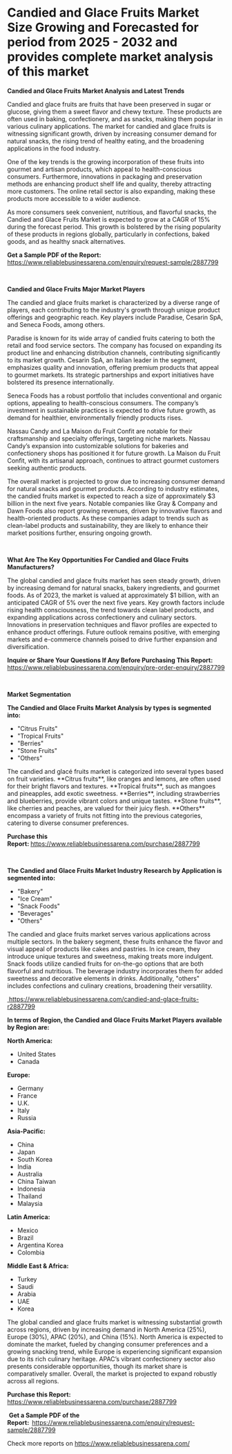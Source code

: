 <p><h1>Candied and Glace Fruits Market Size Growing and Forecasted for period from 2025 - 2032 and provides complete market analysis of this market</h1></p><p><strong>Candied and Glace Fruits Market Analysis and Latest Trends</strong></p>
<p><p>Candied and glace fruits are fruits that have been preserved in sugar or glucose, giving them a sweet flavor and chewy texture. These products are often used in baking, confectionery, and as snacks, making them popular in various culinary applications. The market for candied and glace fruits is witnessing significant growth, driven by increasing consumer demand for natural snacks, the rising trend of healthy eating, and the broadening applications in the food industry.</p><p>One of the key trends is the growing incorporation of these fruits into gourmet and artisan products, which appeal to health-conscious consumers. Furthermore, innovations in packaging and preservation methods are enhancing product shelf life and quality, thereby attracting more customers. The online retail sector is also expanding, making these products more accessible to a wider audience. </p><p>As more consumers seek convenient, nutritious, and flavorful snacks, the Candied and Glace Fruits Market is expected to grow at a CAGR of 15% during the forecast period. This growth is bolstered by the rising popularity of these products in regions globally, particularly in confections, baked goods, and as healthy snack alternatives.</p></p>
<p><strong>Get a Sample PDF of the Report:&nbsp;</strong> <a href="https://www.reliablebusinessarena.com/enquiry/request-sample/2887799?utm_campaign=2485&utm_medium=2&utm_source=Github&utm_content=ia&utm_term=14032025&utm_id=candied-and-glace-fruits">https://www.reliablebusinessarena.com/enquiry/request-sample/2887799</a></p>
<p>&nbsp;</p>
<p><strong>Candied and Glace Fruits Major Market Players</strong></p>
<p><p>The candied and glace fruits market is characterized by a diverse range of players, each contributing to the industry's growth through unique product offerings and geographic reach. Key players include Paradise, Cesarin SpA, and Seneca Foods, among others.</p><p>Paradise is known for its wide array of candied fruits catering to both the retail and food service sectors. The company has focused on expanding its product line and enhancing distribution channels, contributing significantly to its market growth. Cesarin SpA, an Italian leader in the segment, emphasizes quality and innovation, offering premium products that appeal to gourmet markets. Its strategic partnerships and export initiatives have bolstered its presence internationally.</p><p>Seneca Foods has a robust portfolio that includes conventional and organic options, appealing to health-conscious consumers. The company’s investment in sustainable practices is expected to drive future growth, as demand for healthier, environmentally friendly products rises.</p><p>Nassau Candy and La Maison du Fruit Confit are notable for their craftsmanship and specialty offerings, targeting niche markets. Nassau Candy’s expansion into customizable solutions for bakeries and confectionery shops has positioned it for future growth. La Maison du Fruit Confit, with its artisanal approach, continues to attract gourmet customers seeking authentic products.</p><p>The overall market is projected to grow due to increasing consumer demand for natural snacks and gourmet products. According to industry estimates, the candied fruits market is expected to reach a size of approximately $3 billion in the next five years. Notable companies like Gray & Company and Dawn Foods also report growing revenues, driven by innovative flavors and health-oriented products. As these companies adapt to trends such as clean-label products and sustainability, they are likely to enhance their market positions further, ensuring ongoing growth.</p></p>
<p>&nbsp;</p>
<p><strong>What Are The Key Opportunities For Candied and Glace Fruits Manufacturers?</strong></p>
<p><p>The global candied and glace fruits market has seen steady growth, driven by increasing demand for natural snacks, bakery ingredients, and gourmet foods. As of 2023, the market is valued at approximately $1 billion, with an anticipated CAGR of 5% over the next five years. Key growth factors include rising health consciousness, the trend towards clean label products, and expanding applications across confectionery and culinary sectors. Innovations in preservation techniques and flavor profiles are expected to enhance product offerings. Future outlook remains positive, with emerging markets and e-commerce channels poised to drive further expansion and diversification.</p></p>
<p><strong>Inquire or Share Your Questions If Any Before Purchasing This Report:</strong> <a href="https://www.reliablebusinessarena.com/enquiry/pre-order-enquiry/2887799?utm_campaign=2485&utm_medium=2&utm_source=Github&utm_content=ia&utm_term=14032025&utm_id=candied-and-glace-fruits">https://www.reliablebusinessarena.com/enquiry/pre-order-enquiry/2887799</a></p>
<p>&nbsp;</p>
<p><strong>Market Segmentation</strong></p>
<p><strong>The Candied and Glace Fruits Market Analysis by types is segmented into:</strong></p>
<p><ul><li>"Citrus Fruits"</li><li>"Tropical Fruits"</li><li>"Berries"</li><li>"Stone Fruits"</li><li>"Others"</li></ul></p>
<p><p>The candied and glacé fruits market is categorized into several types based on fruit varieties. **Citrus fruits**, like oranges and lemons, are often used for their bright flavors and textures. **Tropical fruits**, such as mangoes and pineapples, add exotic sweetness. **Berries**, including strawberries and blueberries, provide vibrant colors and unique tastes. **Stone fruits**, like cherries and peaches, are valued for their juicy flesh. **Others** encompass a variety of fruits not fitting into the previous categories, catering to diverse consumer preferences.</p></p>
<p><strong>Purchase this Report:&nbsp;</strong><a href="https://www.reliablebusinessarena.com/purchase/2887799?utm_campaign=2485&utm_medium=2&utm_source=Github&utm_content=ia&utm_term=14032025&utm_id=candied-and-glace-fruits">https://www.reliablebusinessarena.com/purchase/2887799</a></p>
<p>&nbsp;</p>
<p><strong>The Candied and Glace Fruits Market Industry Research by Application is segmented into:</strong></p>
<p><ul><li>"Bakery"</li><li>"Ice Cream"</li><li>"Snack Foods"</li><li>"Beverages"</li><li>"Others"</li></ul></p>
<p><p>The candied and glace fruits market serves various applications across multiple sectors. In the bakery segment, these fruits enhance the flavor and visual appeal of products like cakes and pastries. In ice cream, they introduce unique textures and sweetness, making treats more indulgent. Snack foods utilize candied fruits for on-the-go options that are both flavorful and nutritious. The beverage industry incorporates them for added sweetness and decorative elements in drinks. Additionally, "others" includes confections and culinary creations, broadening their versatility.</p></p>
<p><a href="https://www.reliablebusinessarena.com/candied-and-glace-fruits-r2887799?utm_campaign=2485&utm_medium=2&utm_source=Github&utm_content=ia&utm_term=14032025&utm_id=candied-and-glace-fruits">&nbsp;https://www.reliablebusinessarena.com/candied-and-glace-fruits-r2887799</a></p>
<p><strong>In terms of Region, the Candied and Glace Fruits Market Players available by Region are:</strong></p>
<p>
    <p> <strong> North America: </strong>
        <ul>
            <li>United States</li>
            <li>Canada</li>
        </ul>
        </p> 
    <p> <strong> Europe: </strong>
        <ul>
            <li>Germany</li>
            <li>France</li>
            <li>U.K.</li>
            <li>Italy</li>
            <li>Russia</li>
        </ul>
        </p> 
    <p> <strong> Asia-Pacific: </strong>
        <ul>
            <li>China</li>
            <li>Japan</li>
            <li>South Korea</li>
            <li>India</li>
            <li>Australia</li>
            <li>China Taiwan</li>
            <li>Indonesia</li>
            <li>Thailand</li>
            <li>Malaysia</li>
        </ul>
        </p> 
    <p> <strong> Latin America: </strong>
        <ul>
            <li>Mexico</li>
            <li>Brazil</li>
            <li>Argentina Korea</li>
            <li>Colombia</li>
        </ul>
        </p> 
    <p> <strong> Middle East & Africa: </strong>
        <ul>
            <li>Turkey</li>
            <li>Saudi</li>
            <li>Arabia</li>
            <li>UAE</li>
            <li>Korea</li>
        </ul>
    </p>
    </p>
<p><p>The global candied and glace fruits market is witnessing substantial growth across regions, driven by increasing demand in North America (25%), Europe (30%), APAC (20%), and China (15%). North America is expected to dominate the market, fueled by changing consumer preferences and a growing snacking trend, while Europe is experiencing significant expansion due to its rich culinary heritage. APAC’s vibrant confectionery sector also presents considerable opportunities, though its market share is comparatively smaller. Overall, the market is projected to expand robustly across all regions.</p></p>
<p><strong>Purchase this Report: </strong><a href="https://www.reliablebusinessarena.com/purchase/2887799?utm_campaign=2485&utm_medium=2&utm_source=Github&utm_content=ia&utm_term=14032025&utm_id=candied-and-glace-fruits">https://www.reliablebusinessarena.com/purchase/2887799</a></p>
<p>&nbsp;<strong>Get a Sample PDF of the Report:&nbsp;&nbsp;</strong><a href="https://www.reliablebusinessarena.com/enquiry/request-sample/2887799?utm_campaign=2485&utm_medium=2&utm_source=Github&utm_content=ia&utm_term=14032025&utm_id=candied-and-glace-fruits">https://www.reliablebusinessarena.com/enquiry/request-sample/2887799</a></p>
<p><strong></strong></p>
<p>Check more reports on <a href="https://www.reliablebusinessarena.com/?utm_campaign=2485&utm_medium=2&utm_source=Github&utm_content=ia&utm_term=14032025&utm_id=candied-and-glace-fruits">https://www.reliablebusinessarena.com/</a></p>